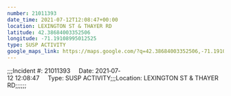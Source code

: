 ```yaml
---
number: 21011393
date_time: 2021-07-12T12:08:47+00:00
location: LEXINGTON ST & THAYER RD
latitude: 42.38684003352506
longitude: -71.19108995012525
type: SUSP ACTIVITY
google_maps_link: https://maps.google.com/?q=42.38684003352506,-71.19108995012525
---
```


;;;Incident #: 21011393     Date: 2021‐07‐12 12:08:47     Type: SUSP ACTIVITY;;;Location: LEXINGTON ST & THAYER RD;;;;;;
